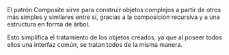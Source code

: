 El patrón Composite sirve para construir objetos complejos a partir de otros más simples y similares entre sí, gracias a la composición recursiva y a una estructura en forma de árbol.

Esto simplifica el tratamiento de los objetos creados, ya que al poseer todos ellos una interfaz común, se tratan todos de la misma manera.
